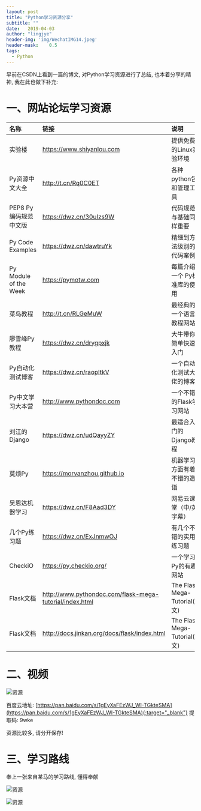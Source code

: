 ```yaml
---
layout: post
title: "Python学习资源分享"
subtitle: ""
date:	2019-04-03
author: "lingjye"
header-img: 'img/WechatIMG14.jpeg'
header-mask:	0.5
tags:
  - Python
---
```


早前在CSDN上看到一篇的博文, 对Python学习资源进行了总结, 也本着分享的精神, 我在此也做下补充:

# 一、网站论坛学习资源

| 名称 | 链接 | 说明 |
| :--- | :--- | :--- |
| 实验楼 | https://www.shiyanlou.com | 提供免费的Linux实验环境 |
| Py资源中文大全	| 	http://t.cn/Rq0C0ET	| 	各种python包和管理工具 | 
| PEP8 Py编码规范中文版	| 	https://dwz.cn/30uIzs9W	| 	代码规范与基础同样重要	| 
| Py Code Examples	| 	https://dwz.cn/dawtruYk | 	精细到方法级别的代码案例	| 
| Py Module of the Week		| 	https://pymotw.com	| 	每篇介绍一个 Py标准库的使用	| 
| 菜鸟教程	| 	http://t.cn/RLGeMuW	| 最经典的一个语言教程网站	| 
| 廖雪峰Py教程	| https://dwz.cn/drygpxjk	| 大牛带你简单快速入门	| 
| Py自动化测试博客	| https://dwz.cn/raopItkV	| 	一个自动化测试大佬的博客	| 
| Py中文学习大本营	| http://www.pythondoc.com	| 	一个不错的Flask学习网站	| 
| 刘江的Django		| 	https://dwz.cn/udQayyZY	| 	最适合入门的Django教程	| 
| 莫烦Py	| 	https://morvanzhou.github.io	| 	机器学习方面有着不错的造诣	| 
| 吴恩达机器学习	| https://dwz.cn/F8Aad3DY	| 	网易云课堂（中/英字幕）	| 
| 几个Py练习题	| 	https://dwz.cn/ExJnmwOJ		| 有几个不错的实用练习题	| 
| CheckiO	| https://py.checkio.org/	| 	一个学习Py的有趣网站	| 
|	Flask文档 | http://www.pythondoc.com/flask-mega-tutorial/index.html | The Flask Mega-Tutorial(中文) |
| Flask文档 | http://docs.jinkan.org/docs/flask/index.html | The Flask Mega-Tutorial(中文) |

# 二、视频

![资源](https://raw.githubusercontent.com/lingjye/lingjye.github.io/master/img/python_imgs/py-learning-video.png)

百度云地址: [https://pan.baidu.com/s/1gEyXaFEzWJ_WI-TGkteSMA](https://pan.baidu.com/s/1gEyXaFEzWJ_WI-TGkteSMA){:target="_blank"} 提取码: 9wke

资源比较多, 请分开保存!


# 三、学习路线
奉上一张来自某马的学习路线, 懂得奉献

![资源](https://raw.githubusercontent.com/lingjye/lingjye.github.io/master/img/python_imgs/py-learning-routes0.png)

![资源](https://raw.githubusercontent.com/lingjye/lingjye.github.io/master/img/python_imgs/py-learning-routes.png)